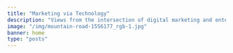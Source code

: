 ```yaml
---
title: "Marketing via Technology"
description: "Views from the intersection of digital marketing and enterprise technology"
image: "/img/mountain-road-1556177_rgb-1.jpg"
banner: home
type: "posts"
---
```

